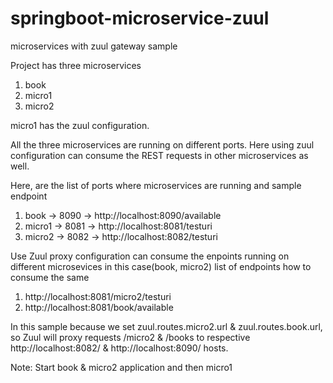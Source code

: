 # springboot-microservice-zuul
microservices with zuul gateway sample

Project has three microservices 
1) book
2) micro1
3) micro2

micro1 has the zuul configuration.

All the three microservices are running on different ports. Here using zuul configuration can consume the REST requests in other microservices as well.

Here, are the list of ports where microservices are running and sample endpoint
1) book -> 8090 -> http://localhost:8090/available
2) micro1 -> 8081 -> http://localhost:8081/testuri
3) micro2 -> 8082 -> http://localhost:8082/testuri

Use Zuul proxy configuration can consume the enpoints running on different microsevices in this case(book, micro2)
list of endpoints how to consume the same
1) http://localhost:8081/micro2/testuri
2) http://localhost:8081/book/available

In this sample because we set zuul.routes.micro2.url & zuul.routes.book.url, so Zuul will proxy requests /micro2 & /books to respective http://localhost:8082/ & http://localhost:8090/ hosts.

Note: Start book & micro2 application and then micro1
